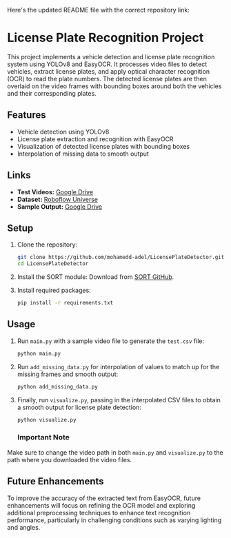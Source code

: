 Here's the updated README file with the correct repository link:

# License Plate Recognition Project

This project implements a vehicle detection and license plate recognition system using YOLOv8 and EasyOCR. It processes video files to detect vehicles, extract license plates, and apply optical character recognition (OCR) to read the plate numbers. The detected license plates are then overlaid on the video frames with bounding boxes around both the vehicles and their corresponding plates.

## Features

- Vehicle detection using YOLOv8
- License plate extraction and recognition with EasyOCR
- Visualization of detected license plates with bounding boxes
- Interpolation of missing data to smooth output

## Links

- **Test Videos:** [Google Drive](https://drive.google.com/drive/folders/1-evm7MTQeDoDXC7kdhunhYagXbO5QXqJ?usp=sharing)
- **Dataset:** [Roboflow Universe](https://universe.roboflow.com/roboflow-universe-projects/license-plate-recognition-rxg4e/dataset/4)
- **Sample Output:** [Google Drive](https://drive.google.com/file/d/15iArRGwCIQOhGGQxkYvbKcAAFrGeMyz8/view?usp=sharing)

## Setup

1. Clone the repository:
   ```bash
   git clone https://github.com/mohamedd-adel/LicensePlateDetector.git
   cd LicensePlateDetector
   ```

2. Install the SORT module:
   Download from [SORT GitHub](https://github.com/abewley/sort).

3. Install required packages:
   ```bash
   pip install -r requirements.txt
   ```

## Usage

1. Run `main.py` with a sample video file to generate the `test.csv` file:
   ```bash
   python main.py
   ```

2. Run `add_missing_data.py` for interpolation of values to match up for the missing frames and smooth output:
   ```bash
   python add_missing_data.py
   ```

3. Finally, run `visualize.py`, passing in the interpolated CSV files to obtain a smooth output for license plate detection:
   ```bash
   python visualize.py
   ```
   ### Important Note

Make sure to change the video path in both `main.py` and `visualize.py` to the path where you downloaded the video files. 



## Future Enhancements

To improve the accuracy of the extracted text from EasyOCR, future enhancements will focus on refining the OCR model and exploring additional preprocessing techniques to enhance text recognition performance, particularly in challenging conditions such as varying lighting and angles.
